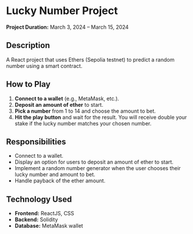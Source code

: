 # Lucky Number Project

**Project Duration:** March 3, 2024 – March 15, 2024

## Description
A React project that uses Ethers (Sepolia testnet) to predict a random number using a smart contract.

## How to Play
1. **Connect to a wallet** (e.g., MetaMask, etc.).
2. **Deposit an amount of ether** to start.
3. **Pick a number** from 1 to 14 and choose the amount to bet.
4. **Hit the play button** and wait for the result. You will receive double your stake if the lucky number matches your chosen number.

## Responsibilities
- Connect to a wallet.
- Display an option for users to deposit an amount of ether to start.
- Implement a random number generator when the user chooses their lucky number and amount to bet.
- Handle payback of the ether amount.

## Technology Used
- **Frontend:** ReactJS, CSS
- **Backend:** Solidity
- **Database:** MetaMask wallet

